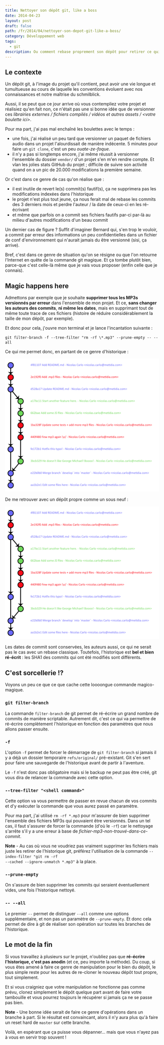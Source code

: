 ```yaml
---
title: Nettoyer son dépôt git, like a boss
date: 2014-04-23
layout: post
draft: false
path: /fr/2014/04/nettoyer-son-depot-git-like-a-boss/
category: Développement web
tags:
  - git
description: Ou comment rebase proprement son dépôt pour retirer ce qui n'aurait jamais du y être commit, tout en conservant l'historique (si si, c'est possible).
---
```


## Le contexte

Un dépôt git, à l'image du projet qu'il contient, peut avoir une vie longue et tumultueuse au cours de laquelle les conventions évoluent avec nos connaissances et notre maîtrise du schmilblick.

Aussi, il se peut que ce jour arrive où vous contempliez votre projet et réalisiez qu'en fait non, ce n'était pas une si bonne idée que de versionner ces _librairies externes / fichiers compilés / vidéos et autres assets / &lt;votre boulette ici&gt;_.

Pour ma part, j'ai pas mal enchaîné les boulettes avec le temps :

* une fois, j'ai réalisé un peu tard que versionner un paquet de fichiers audio dans un projet l'alourdissait de manière indécente. 5 minutes pour faire un `git clone`, c'est un peu _ouate-ze-foque_.
* il n'y a pas si longtemps encore, j'ai même réussit à versionner l'ensemble du dossier `vendor/` d'un projet s'en m'en rendre compte. Et vlan les jolies stats GitHub du projet ; difficile de suivre son activité quand on a un pic de 20.000 modifications la première semaine.

Or c'est dans ce genre de cas qu'on réalise que :

* il est inutile de revert le(s) commit(s) fautif(s), ça ne supprimera pas les modifications indexées dans l'historique
* le projet n'est plus tout jeune, ça nous ferait mal de rebase les commits des 3 derniers mois et perdre l'auteur / la date de ceux-ci en les ré-écrivant
* et même que parfois on a commit ses fichiers fautifs par-ci par-là au milieu d'autres modifications d'un beau commit

Un dernier cas de figure ? Suffit d'imaginer Bernard qui, s'en trop le vouloir, a commit par erreur des informations un peu confidentielles dans un fichier de conf d'environnement qui n'aurait jamais du être versionné (sisi, ça arrive).

Bref, c'est dans ce genre de situation qu'on se résigne ou que l'on retourne l'Internet en quête de la commande git magique. Et ça tombe plutôt bien, parce-que c'est celle-là même que je vais vous proposer (enfin celle que je connais).

## Magic happens here

Admettons par exemple que je souhaite **supprimer tous les MP3s versionnés par erreur** dans l'ensemble de mon projet.
Et ce, **sans changer les auteurs des commits**, **ni même les dates**, mais en supprimant tout de même toute trace de ces fichiers (histoire de réduire considérablement la taille de mon dépôt, par exemple).

Et donc pour cela, j'ouvre mon terminal et je lance l'incantation suivante :

```
git filter-branch -f --tree-filter "rm -rf \*.mp3" --prune-empty -- --all
```

Ce qui me permet donc, en partant de ce genre d'historique :

![Dépôt git sale](./dirty-repo.png)

De me retrouver avec un dépôt propre comme un sous neuf :

![Dépôt git propre](./dirty-repo.png)

Les dates de commit sont conservées, les auteurs aussi, ce qui ne serait pas le cas avec un rebase classique. Toutefois, l'historique est **bel et bien ré-écrit** : les SHA1 des commits qui ont été modifiés sont différents.

## C'est sorcellerie !?

Voyons un peu ce que ce que cache cette loooongue commande magico-magique.

### `git filter-branch`

La commande `filter-branch` de git permet de ré-écrire un grand nombre de commits de manière scriptable. Autrement
dit, c'est ce qui va permettre de ré-écrire complètement l'historique en fonction des paramètres que nous allons
passer ensuite.

### `-f`

L'option `-f` permet de forcer le démarrage de `git filter-branch` si jamais il y a déjà un dossier temporaire `refs/original/` pré-existant. Git s'en sert pour faire une sauvegarde de l'historique avant de partir à l'aventure.

Le `-f` n'est donc pas obligatoire mais si le backup ne peut pas être créé, git vous dira de relancer la commande avec cette option.

### `--tree-filter "<shell command>"`

Cette option va vous permettre de passer en revue chacun de vos commits et d'y exécuter la commande que vous aurez passé en paramètre.

Pour ma part, j'ai utilisé `rm -rf *.mp3` pour m'assurer de bien supprimer l'ensemble des fichiers MP3s qui pouvaient être versionnés. Dans un tel cas, il faut s'assurer de forcer la commande (d'où le `-rf`) car le nettoyage s'arrête s'il y a une erreur à base de _fichier-mp3-non-trouvé-dans-ce-commit_.

<strong>Note</strong> - Au cas où vous ne voudriez pas vraiment supprimer les fichiers mais juste les retirer de l'historique git, préférez l'utilisation de la commande <code>--index-filter "git rm -rf --cached --ignore-unmatch \*.mp3"</code> à la place.

### `--prune-empty`

On s'assure de bien supprimer les commits qui seraient éventuellement vides, une fois l'historique nettoyé.

### `-- --all`

Le premier `--` permet de distinguer `--all` comme une options supplémentaire, et non pas un paramètre de `--prune-empty`. Et donc cela permet de dire à git de réaliser son opération sur toutes les branches de l'historique.

## Le mot de la fin

Si vous travaillez à plusieurs sur le projet, n'oubliez pas que **ré-écrire l'historique, c'est pas anodin** (et ce,
peu importe la méthode). Du coup, si vous êtes amené à faire ce genre de manipulation pour le bien du dépôt,
le plus simple reste pour les autres de re-cloner le nouveau dépôt tout propre, tout simplement.

Et si vous craigniez que votre manipulation ne fonctionne pas comme prévu, clonez simplement le dépôt quelque part avant de faire votre tambouille et vous pourrez toujours le récupérer si jamais ça ne se passe pas bien.

<strong>Note</strong> - Une bonne idée serait de faire ce genre d'opérations dans un branche à part. Si le résultat est convaincant, alors il n'y aura plus qu'à faire un reset hard de `master` sur cette branche.

Voilà, en espérant que ça puisse vous dépanner… mais que vous n'ayez pas à vous en servir trop souvent !
